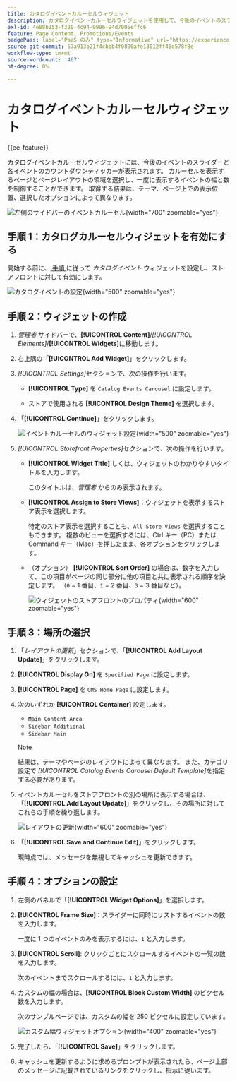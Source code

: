 ```yaml
---
title: カタログイベントカルーセルウィジェット
description: カタログイベントカルーセルウィジェットを使用して、今後のイベントのスライダーをページに表示する方法を説明します。
exl-id: 4e88b253-f320-4c94-9996-94d7005effc6
feature: Page Content, Promotions/Events
badgePaas: label="PaaS のみ" type="Informative" url="https://experienceleague.adobe.com/en/docs/commerce/user-guides/product-solutions" tooltip="Adobe Commerce on Cloud プロジェクト（Adobeが管理する PaaS インフラストラクチャ）およびオンプレミスプロジェクトにのみ適用されます。"
source-git-commit: 57a913b21f4cbbb4f0800afe13012ff46d578f8e
workflow-type: tm+mt
source-wordcount: '467'
ht-degree: 0%

---
```


# カタログイベントカルーセルウィジェット

{{ee-feature}}

カタログイベントカルーセルウィジェットには、今後のイベントのスライダーと各イベントのカウントダウンティッカーが表示されます。 カルーセルを表示するページとページレイアウトの領域を選択し、一度に表示するイベントの幅と数を制御することができます。 取得する結果は、テーマ、ページ上での表示位置、選択したオプションによって異なります。

![ 左側のサイドバーのイベントカルーセル ](./assets/storefront-event-carousel-sidebar-gear.png){width="700" zoomable="yes"}

## 手順 1：カタログカルーセルウィジェットを有効にする

開始する前に、[ 手順 ](../merchandising-promotions/event-configure.md) に従って _カタログイベント_ ウィジェットを設定し、ストアフロントに対して有効にします。

![ カタログイベントの設定 ](./assets/config-catalog-catalog-events-1.png){width="500" zoomable="yes"}

## 手順 2：ウィジェットの作成

1. _管理者_ サイドバーで、**[!UICONTROL Content]**/_[!UICONTROL Elements]_/**[!UICONTROL Widgets]**&#x200B;に移動します。

1. 右上隅の「**[!UICONTROL Add Widget]**」をクリックします。

1. _[!UICONTROL Settings]_&#x200B;セクションで、次の操作を行います。

   - **[!UICONTROL Type]** を `Catalog Events Carousel` に設定します。

   - ストアで使用される **[!UICONTROL Design Theme]** を選択します。

1. 「**[!UICONTROL Continue]**」をクリックします。

   ![ イベントカルーセルのウィジェット設定 ](./assets/widget-event-carousel-settings.png){width="500" zoomable="yes"}

1. _[!UICONTROL Storefront Properties]_&#x200B;セクションで、次の操作を行います。

   - **[!UICONTROL Widget Title]** しくは、ウィジェットのわかりやすいタイトルを入力します。

     このタイトルは、_管理者_ からのみ表示されます。

   - **[!UICONTROL Assign to Store Views]**：ウィジェットを表示するストア表示を選択します。

     特定のストア表示を選択することも、`All Store Views` を選択することもできます。 複数のビューを選択するには、Ctrl キー（PC）または Command キー（Mac）を押したまま、各オプションをクリックします。

   - （オプション） **[!UICONTROL Sort Order]** の場合は、数字を入力して、この項目がページの同じ部分に他の項目と共に表示される順序を決定します。 （`0` = 1 番目、`1` = 2 番目、`3` = 3 番目など）。

     ![ ウィジェットのストアフロントのプロパティ ](./assets/widget-event-carousel-storefront-properties.png){width="600" zoomable="yes"}

## 手順 3：場所の選択

1. 「_レイアウトの更新_」セクションで、「**[!UICONTROL Add Layout Update]**」をクリックします。

1. **[!UICONTROL Display On]** を `Specified Page` に設定します。

1. **[!UICONTROL Page]** を `CMS Home Page` に設定します。

1. 次のいずれか **[!UICONTROL Container]** 設定します。

   - `Main Content Area`
   - `Sidebar Additional`
   - `Sidebar Main`

   >[!NOTE]
   >
   >結果は、テーマやページのレイアウトによって異なります。 また、カテゴリ設定で _[!UICONTROL Catalog Events Carousel Default Template]_&#x200B;を指定する必要があります。

1. イベントカルーセルをストアフロントの別の場所に表示する場合は、「**[!UICONTROL Add Layout Update]**」をクリックし、その場所に対してこれらの手順を繰り返します。

   ![ レイアウトの更新 ](./assets/widget-event-carousel-layout-updates-catalog-category-sidebar.png){width="600" zoomable="yes"}

1. 「**[!UICONTROL Save and Continue Edit]**」をクリックします。

   現時点では、メッセージを無視してキャッシュを更新できます。

## 手順 4：オプションの設定

1. 左側のパネルで「**[!UICONTROL Widget Options]**」を選択します。

1. **[!UICONTROL Frame Size]**：スライダーに同時にリストするイベントの数を入力します。

   一度に 1 つのイベントのみを表示するには、`1` と入力します。

1. **[!UICONTROL Scroll]**: クリックごとにスクロールするイベントの一覧の数を入力します。

   次のイベントまでスクロールするには、`1` と入力します。

1. カスタムの幅の場合は、**[!UICONTROL Block Custom Width]** のピクセル数を入力します。

   次のサンプルページでは、カスタムの幅を 250 ピクセルに設定しています。

   ![ カスタム幅ウィジェットオプション ](./assets/widget-options-custom-width.png){width="400" zoomable="yes"}

1. 完了したら、「**[!UICONTROL Save]**」をクリックします。

1. キャッシュを更新するように求めるプロンプトが表示されたら、ページ上部のメッセージに記載されているリンクをクリックし、指示に従います。
